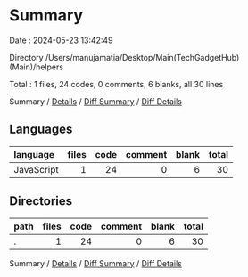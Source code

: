 # Summary

Date : 2024-05-23 13:42:49

Directory /Users/manujamatia/Desktop/Main(TechGadgetHub)(Main)/helpers

Total : 1 files,  24 codes, 0 comments, 6 blanks, all 30 lines

Summary / [Details](details.md) / [Diff Summary](diff.md) / [Diff Details](diff-details.md)

## Languages
| language | files | code | comment | blank | total |
| :--- | ---: | ---: | ---: | ---: | ---: |
| JavaScript | 1 | 24 | 0 | 6 | 30 |

## Directories
| path | files | code | comment | blank | total |
| :--- | ---: | ---: | ---: | ---: | ---: |
| . | 1 | 24 | 0 | 6 | 30 |

Summary / [Details](details.md) / [Diff Summary](diff.md) / [Diff Details](diff-details.md)